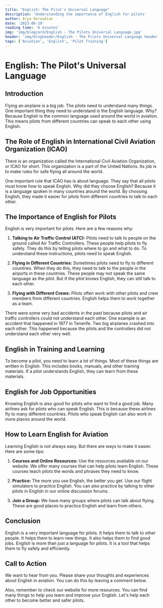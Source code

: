 ```yaml
---
title: "English: The Pilot's Universal Language"
description: 'Understanding the importance of English for pilots'
author: Arya Doroudian
date: '2023-06-29'
reading time: '6 minutes'
img: 'img/blogcard/English - The Pilots Universal Language.jpg'
header: 'img/blogheader/English - The Pilots Universal Language header.jpg'
tags: ['Aviation', 'English', 'Pilot Training']
---
```


# English: The Pilot's Universal Language

## Introduction

Flying an airplane is a big job. The pilots need to understand many things. One important thing they need to understand is the English language. Why? Because English is the common language used around the world in aviation. This means pilots from different countries can speak to each other using English.

## The Role of English in International Civil Aviation Organization (ICAO)

There is an organization called the International Civil Aviation Organization, or ICAO for short. This organization is a part of the United Nations. Its job is to make rules for safe flying all around the world.

One important rule that ICAO has is about language. They say that all pilots must know how to speak English. Why did they choose English? Because it is a language spoken in many countries around the world. By choosing English, they made it easier for pilots from different countries to talk to each other.

## The Importance of English for Pilots

English is very important for pilots. Here are a few reasons why:

1. **Talking to Air Traffic Control (ATC):** Pilots need to talk to people on the ground called Air Traffic Controllers. These people help pilots to fly safely. They do this by telling pilots where to go and what to do. To understand these instructions, pilots need to speak English.

2. **Flying in Different Countries:** Sometimes pilots need to fly to different countries. When they do this, they need to talk to the people in the airports in these countries. These people may not speak the same language as the pilot. But if the pilot knows English, they can still talk to each other.

3. **Flying with Different Crews:** Pilots often work with other pilots and crew members from different countries. English helps them to work together as a team.

There were some very bad accidents in the past because pilots and air traffic controllers could not understand each other. One example is an accident that happened in 1977 in Tenerife. Two big airplanes crashed into each other. This happened because the pilots and the controllers did not understand each other very well.

## English in Training and Learning

To become a pilot, you need to learn a lot of things. Most of these things are written in English. This includes books, manuals, and other training materials. If a pilot understands English, they can learn from these materials.

## English for Job Opportunities

Knowing English is also good for pilots who want to find a good job. Many airlines ask for pilots who can speak English. This is because these airlines fly to many different countries. Pilots who speak English can also work in more places around the world.

## How to Learn English for Aviation

Learning English is not always easy. But there are ways to make it easier. Here are some tips:

1. **Courses and Online Resources:** Use the resources available on our website. We offer many courses that can help pilots learn English. These courses teach pilots the words and phrases they need to know.

2. **Practice:** The more you use English, the better you get. Use our flight simulators to practice English. You can also practice by talking to other pilots in English in our online discussion forums.

3. **Join a Group:** We have many groups where pilots can talk about flying. These are good places to practice English and learn from others.

## Conclusion

English is a very important language for pilots. It helps them to talk to other people. It helps them to learn new things. It also helps them to find good jobs. English is more than just a language for pilots. It is a tool that helps them to fly safely and efficiently.

## Call to Action

We want to hear from you. Please share your thoughts and experiences about English in aviation. You can do this by leaving a comment below.

Also, remember to check our website for more resources. You can find many things to help you learn and improve your English. Let's help each other to become better and safer pilots.
